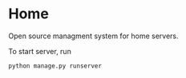 # Home
Open source managment system for home servers.

To start server, run 
	
	python manage.py runserver
